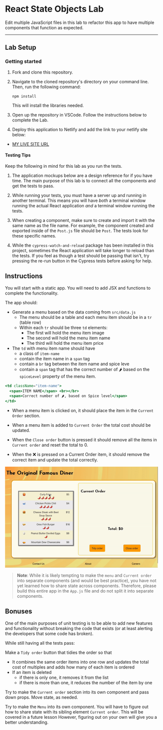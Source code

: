 # React State Objects Lab

Edit multiple JavaScript files in this lab to refactor this app to have multiple components that function as expected.

---

## Lab Setup

### Getting started

1. Fork and clone this repository.

1. Navigate to the cloned repository's directory on your command line. Then, run the following command:

   ```
   npm install
   ```

   This will install the libraries needed.

1. Open up the repository in VSCode. Follow the instructions below to complete the Lab.

1. Deploy this application to Netlify and add the link to your netlify site below:

- [MY LIVE SITE URL](https://resplendent-lebkuchen-19691b.netlify.app)

#### Testing Tips

Keep the following in mind for this lab as you run the tests.

1. The application mockups below are a design reference for if you have time. The main purpose of this lab is to connect all the components and get the tests to pass.

1. While running your tests, you must have a server up and running in another terminal. This means you will have _both_ a terminal window running the actual React application _and_ a terminal window running the tests.

1. When creating a component, make sure to create and import it with the same name as the file name. For example, the component created and exported inside of the `Post.js` file should be `Post`. The tests look for these specific names.

1. While the `cypress-watch-and-reload` package has been installed in this project, sometimes the React application will take longer to reload than the tests. If you feel as though a test should be passing that isn't, try pressing the re-run button in the Cypress tests before asking for help.

## Instructions

You will start with a static app. You will need to add JSX and functions to complete the functionality.

The app should:

- Generate a menu based on the data coming from `src/data.js`
  - The menu should be a table and each menu item should be in a `tr` (table row)
  - Within each `tr` should be three `td` elements:
    - The first will hold the menu item image
    - The second will hold the menu item name
    - The third will hold the menu item price
- The `td` with menu item name should have
  - a class of `item-name`
  - contain the item name in a `span` tag
  - contain a `br` tag between the item name and spice leve
  - contain a `span` tag that has the correct number of 🌶️ based on the `spiceLevel` property of the menu item.

```jsx
<td className="item-name">
  <span>ITEM NAME</span> <br></br>
  <span>Correct number of 🌶️, based on Spice level</span>
</td>
```

- When a menu item is clicked on, it should place the item in the `Current Order` section.
- When a menu item is added to `Current Order` the total cost should be updated.

- When the `Close order` button is pressed it should remove all the items in `Current order` and reset the total to 0.

- When the ❌ is pressed on a Current Order item, it should remove the correct item and update the total correctly.

![App demo](./assets/ezgif.com-original-famous-base-requirements.gif)

> **Note**: While it is likely tempting to make the `menu` and `Current order` into separate components (and would be best practice), you have not yet learned how to share state across components. Therefore, please build this entire app in the `App.js` file and do not split it into separate components.

## Bonuses

One of the main purposes of unit testing is to be able to add new features and functionality without breaking the code that exists (or at least alerting the developers that some code has broken).

While still having all the tests pass:

Make a `Tidy order` button that tidies the order so that

- It combines the same order items into one row and updates the total cost of multiples and adds how many of each item is ordered
- If an item is deleted
  - if there is only one, it removes it from the list
  - if there is more than one, it reduces the number of the item by one

Try to make the `Current order` section into its own component and pass down props. Move state, as needed.

Try to make the `Menu` into its own component. You will have to figure out how to share state with its sibling element `Current order`. This will be covered in a future lesson However, figuring out on your own will give you a better understanding.
